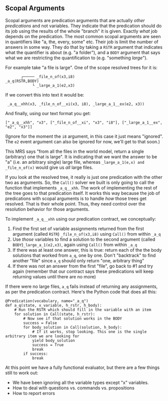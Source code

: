 ## Scopal Arguments
Scopal arguments are predication arguments that are actually *other predications* and not variables. They indicate that the predication should do its job using the results of the whole "branch" it is given. Exactly *what* job depends on the predication. The most common scopal arguments are seen in quantifiers like "a, the, every, some" etc. Their job is limit the number of answers in some way. They do that by taking a `RSTR` argument that indicates what the quantifier is about (e.g. "a folder"), and a `BODY` argument that says what we are restricting the quantification to (e.g. "something *large*"). 

For example take "a file is large". One of the scope resolved trees for it is:

~~~
       ┌───── _file_n_of(x3,i8)
_a_q(RSTR,BODY)
            └ _large_a_1(e2,x3)
~~~
If we convert this into text it would be:
~~~
 _a_q__xhh(x3, _file_n_of__xi(x3, i8), _large_a_1__ex(e2, x3))
~~~
And finally, using our text format you get:
~~~
["_a_q__xhh", "x3", ["_file_n_of__xi", "x3", "i8"], ["_large_a_1__ex", "e2", "x3"]]
~~~
(Ignore for the moment the `i8` argument, in this case it just means "ignored". The `e2` event argument can also be ignored for now, we'll get to that soon.)

This MRS says "from all the files in the world model, return a single (arbitrary) one that is large". It is indicating that we want the answer to be "a" (i.e. an arbitrary single) large file, whereas `_large_a_1(e,x) and _file_n_of(x)` would give us *all* large files.

If you look at the resolved tree, it really is just one predication with the other two as arguments. So, the `Call()` solver we built is only going to call the function that implements `_a_q__xhh`. The work of implementing the rest of the tree goes to that predication itself. It works this way because the job of predications with scopal arguments is to handle *how* those trees get resolved. That is their whole point. Thus, they need control over the resolution behavior for those arguments.

To implement `_a_q__xhh` using our predication contract, we conceptually:

1. Find the first set of variable assignments returned from the first argument (called `RSTR`) `_file_n_of(x3,i8)` using `Call()` from within `_a_q`
2. Use *those* variables to find a solution to the second argument (called `BODY`)`_large_a_1(e2,x3)`, again using `Call()` from within `_a_q`
3. If there was at least one answer, this is true: return each of the the body solutions that worked from `a_q`, one by one.  Don't "backtrack" to find another "file" since `a_q` should only return "one, arbitrary thing"
4. If there was not an answer from the first "file", go back to #1 and try again (remember that our contract says these predications will keep returning values until there are no more)

If there were no large files, `a_q` fails instead of returning any assignments, as per the predication contract. Here's the Python code that does all this:

~~~
@Predication(vocabulary, name="_a_q")
def a_q(state, x_variable, h_rstr, h_body):
    # Run the RSTR which should fill in the variable with an item
    for solution in Call(state, h_rstr):
        # Now see if that solution works in the BODY
        success = False
        for body_solution in Call(solution, h_body):
            # If it works, stop looking. This one is the single arbitrary item we are looking for
            yield body_solution
            success = True
            break
        if success:
            break
~~~

At this point we have a fully functional evaluator, but there are a few things still to work out:
- We have been ignoring all the variable types except "x" variables.
- How to deal with questions vs. commands vs. propositions
- How to report errors